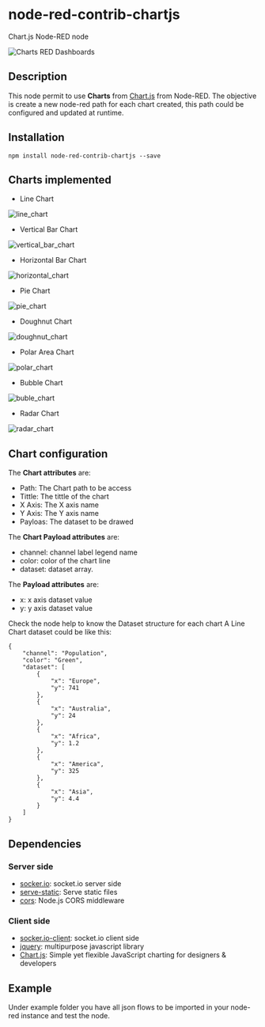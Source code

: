 # node-red-contrib-chartjs
Chart.js Node-RED node

![Charts RED Dashboards](https://user-images.githubusercontent.com/1216181/52432061-cddca400-2b09-11e9-9b83-f6cdae1a75b5.png)

## Description
This node permit to use **Charts** from [Chart.js](https://www.chartjs.org/) from Node-RED. The objective is create a new node-red path for each chart created, this path could be configured and updated at runtime.

## Installation
```
npm install node-red-contrib-chartjs --save
```
## Charts implemented
* Line Chart

![line_chart](https://user-images.githubusercontent.com/1216181/52436121-b99da480-2b13-11e9-8f83-7a133ce20547.png)

* Vertical Bar Chart

![vertical_bar_chart](https://user-images.githubusercontent.com/1216181/52436103-aa1e5b80-2b13-11e9-8fc9-ed277f42f935.png)

* Horizontal Bar Chart

![horizontal_chart](https://user-images.githubusercontent.com/1216181/52436083-9c68d600-2b13-11e9-88ef-b9aa16c4aed4.png)

* Pie Chart

![pie_chart](https://user-images.githubusercontent.com/1216181/52436061-8e1aba00-2b13-11e9-98c6-b6a9cccf731a.png)

* Doughnut Chart

![doughnut_chart](https://user-images.githubusercontent.com/1216181/52436030-81966180-2b13-11e9-8f66-1a75c7b5d142.png)

* Polar Area Chart

![polar_chart](https://user-images.githubusercontent.com/1216181/52435997-72171880-2b13-11e9-95f5-cb8bbbe2252e.png)

* Bubble Chart

![buble_chart](https://user-images.githubusercontent.com/1216181/52435974-6592c000-2b13-11e9-92e4-14e00eb9bf5f.png)

* Radar Chart

![radar_chart](https://user-images.githubusercontent.com/1216181/52435935-4f84ff80-2b13-11e9-8f31-0de28c16e425.png)

## Chart configuration
The **Chart attributes** are:
* Path: The Chart path to be access
* Tittle: The tittle of the chart
* X Axis: The X axis name
* Y Axis: The Y axis name
* Payloas: The dataset to be drawed

The **Chart Payload attributes** are:
* channel: channel label legend name
* color: color of the chart line
* dataset: dataset array. 

The **Payload attributes** are:
* x: x axis dataset value
* y: y axis dataset value

Check the node help to know the Dataset structure for each chart
A Line Chart dataset could be like this:
```
{
    "channel": "Population",
    "color": "Green",
    "dataset": [
        {
            "x": "Europe",
            "y": 741
        },
        {
            "x": "Australia",
            "y": 24
        },
        {
            "x": "Africa",
            "y": 1.2
        },
        {
            "x": "America",
            "y": 325
        },
        {
            "x": "Asia",
            "y": 4.4
        }
    ]
}
```

## Dependencies
### Server side
* [socker.io](https://github.com/socketio/socket.io): socket.io server side
* [serve-static](https://github.com/expressjs/serve-static): Serve static files
* [cors](https://github.com/expressjs/cors): Node.js CORS middleware

### Client side
* [socker.io-client](https://github.com/socketio/socket.io-client): socket.io client side
* [jquery](https://github.com/jquery/jquery): multipurpose javascript library
* [Chart.js](https://www.chartjs.org/): Simple yet flexible JavaScript charting for designers & developers

## Example
Under example folder you have all json flows to be imported in your node-red instance and test the node.